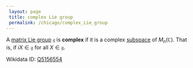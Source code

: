 ```yaml
---
 layout: page
 title: complex Lie group
 permalink: /chicago/complex_Lie_group
---
```

A [matrix Lie group](https://defsmath.github.io/DefsMath/matrix_Lie_group) $\mathfrak g$ is **complex** if it is a complex [subspace](https://defsmath.github.io/DefsMath/vector_subspace) of $M_n(\mathbb C)$. That is, if $iX\in \mathfrak g$ for all $X\in \mathfrak g$. 

Wikidata ID: [Q5156554](https://www.wikidata.org/wiki/Q5156554)